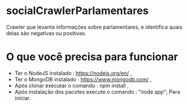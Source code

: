 # socialCrawlerParlamentares
Crawler que levanta informações sobre parlamentares, e identifica quais delas são negativas ou positivas.

# O que você precisa para funcionar
* Ter o NodeJS instalado : https://nodejs.org/en/ ,
* Ter o MongoDB instalado : https://www.mongodb.com/ ,
* Após clonar executar o comando : npm install , 
* Após instalação dos pacotes execute o comando : "node app"; Para iniciar.
